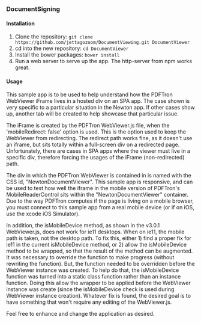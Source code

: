 ### DocumentSigning

#### Installation

1. Clone the repository: `git clone https://github.com/jettagozoom/DocumentViewing.git DocumentViewer`
1. cd into the new repository: `cd DocumentViewer`
1. Install the bower packages: `bower install`
1. Run a web server to serve up the app. The http-server from npm works great.

#### Usage

This sample app is to be used to help understand how the PDFTron WebViewer iFrame lives in a
hosted div on an SPA app. The case shown is very specific to a particular situation in the
Newton app. If other cases show up, another tab will be created to help showcase that particular issue.</p>

The iFrame is created by the PDFTron WebViewer.js file, when the 'mobileRedirect: false'
option is used. This is the option used to keep the WebViewer from redirecting. The redirect
path works fine, as it doesn't use an iframe, but sits totally within a full-screen div on
a redirected page. Unfortunately, there are cases in SPA apps where the viewer must live in
a specific div, therefore forcing the usages of the iFrame (non-redirected) path.</p>

The div in which the PDFTron WebViewer is contained in is named with the CSS id,
"NewtonDocumentViewer". This sample app is responsive, and can be used to test how well the
iframe in the mobile version of PDFTron's MobileReaderControl sits within the "NewtonDocumentViewer"
container. Due to the way PDFTron computes if the page is living on a mobile browser, you
must connect to this sample app from a real mobile device (or if on iOS, use the xcode iOS Simulator).</p>

In addition, the isMobileDevice method, as shown in the v3.0.1 WebViewer.js, does not work
for ie11 desktops. When on ie11, the mobile path is taken, not the desktop path.
To fix this, either 1) find a proper fix for ie11 in the current isMobileDevice method,
or 2) allow the isMobileDevice method to be wrapped, so that the result of the method can be
augmented. It was necessary to override the function to make progress (without rewriting the function).
But, the function needed to be overridden before the WebViewer instance was created.
To help do that, the isMobileDevice function was turned into a static class function rather
than an instance function. Doing this allow the wrapper to be applied before the WebViewer instance was create
(since the isMobileDevice check is used during WebViewer instance creation). Whatever fix is found,
the desired goal is to have something that won't require any editing of the WebViewer.js.</p>

Feel free to enhance and change the application as desired.

